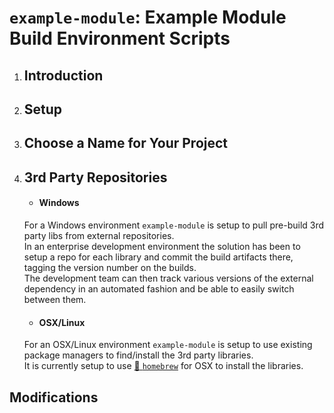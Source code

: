 # `example-module`: Example Module Build Environment Scripts  
  
  
1. ## Introduction  
  
1. ## Setup

1. ## Choose a Name for Your Project

1. ## 3rd Party Repositories

    * #### Windows  
  
    For a Windows environment `example-module` is setup to pull pre-build 3rd party libs from external repositories.  
    In an enterprise development environment the solution has been to setup a repo for each library and commit the build artifacts there, tagging the version number on the builds.  
    The development team can then track various versions of the external dependency in an automated fashion and be able to easily switch between them.

    * #### OSX/Linux  
  
    For an OSX/Linux environment `example-module` is setup to use existing package managers to find/install the 3rd party libraries.  
    It is currently setup to use [:link: `homebrew`](https://brew.sh/) for OSX to install the libraries.

## Modifications
